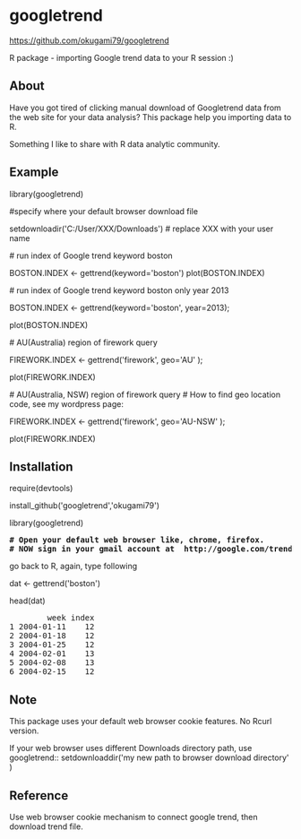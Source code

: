 googletrend
===========
https://github.com/okugami79/googletrend
 

R package - importing Google trend data to your R session :)   

About
----
Have you got tired of clicking manual download of Googletrend data from the web site for your data analysis? This package help you importing data to R. 

Something I like to share with R data analytic community.   
  
Example 
----
library(googletrend)

\#specify where your default browser download file 

setdownloadir('C:/User/XXX/Downloads') \# replace XXX with your user name 

\# run index of Google trend keyword boston

BOSTON.INDEX <- gettrend(keyword='boston')
plot(BOSTON.INDEX)


\# run index of Google trend keyword boston only year 2013

BOSTON.INDEX <- gettrend(keyword='boston', year=2013);

plot(BOSTON.INDEX)


\# AU(Australia) region of firework query 

FIREWORK.INDEX <- gettrend('firework', geo='AU' );

plot(FIREWORK.INDEX)

\# AU(Australia, NSW) region of firework query 
\# How to find geo location code, see my wordpress page: 

FIREWORK.INDEX <- gettrend('firework', geo='AU-NSW' );

plot(FIREWORK.INDEX)


Installation 
----
require(devtools) 

install_github('googletrend','okugami79')

library(googletrend)

<pre>
<b># Open your default web browser like, chrome, firefox. 
# NOW sign in your gmail account at  http://google.com/trends </b> 
</pre>
go back to R, again, type following 


dat <- gettrend('boston')

head(dat)

<pre>
        week index
1 2004-01-11    12
2 2004-01-18    12
3 2004-01-25    12
4 2004-02-01    13
5 2004-02-08    13
6 2004-02-15    12
</pre> 


Note 
----

This package uses your default web browser cookie features. No Rcurl version.  

If your web browser uses different Downloads directory path, use googletrend:: 
setdownloaddir('my new path to browser download directory' )

Reference
-----
Use web browser cookie mechanism to connect google trend, then download trend file. 

